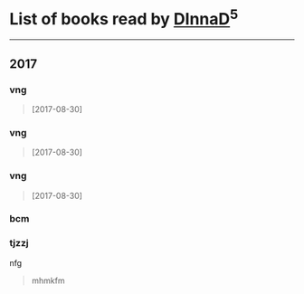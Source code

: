 # List of books read by [DInnaD](https://www.facebook.com/app_scoped_user_id/497594403964454/)<sup>5</sup>
---

## 2017

### vng
> [2017-08-30] 


### vng
> [2017-08-30] 


### vng
> [2017-08-30] 


### bcm


### tjzzj
nfg
> mhmkfm



